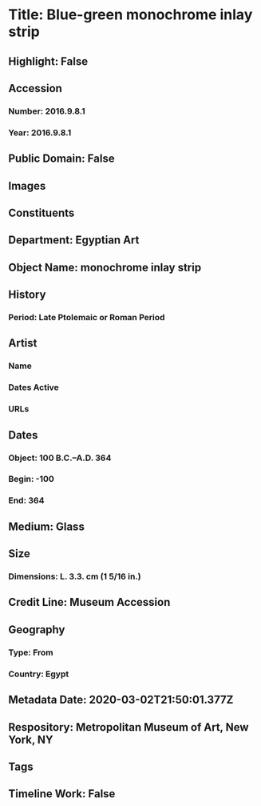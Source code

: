 # Title: Blue-green monochrome inlay strip
## Highlight: False
## Accession
### Number: 2016.9.8.1
### Year: 2016.9.8.1
## Public Domain: False
## Images
## Constituents
## Department: Egyptian Art
## Object Name: monochrome inlay strip
## History
### Period: Late Ptolemaic or Roman Period
## Artist
### Name
### Dates Active
### URLs
## Dates
### Object: 100 B.C.–A.D. 364
### Begin: -100
### End: 364
## Medium: Glass
## Size
### Dimensions: L. 3.3. cm (1 5/16 in.)
## Credit Line: Museum Accession
## Geography
### Type: From
### Country: Egypt
## Metadata Date: 2020-03-02T21:50:01.377Z
## Respository: Metropolitan Museum of Art, New York, NY
## Tags
## Timeline Work: False